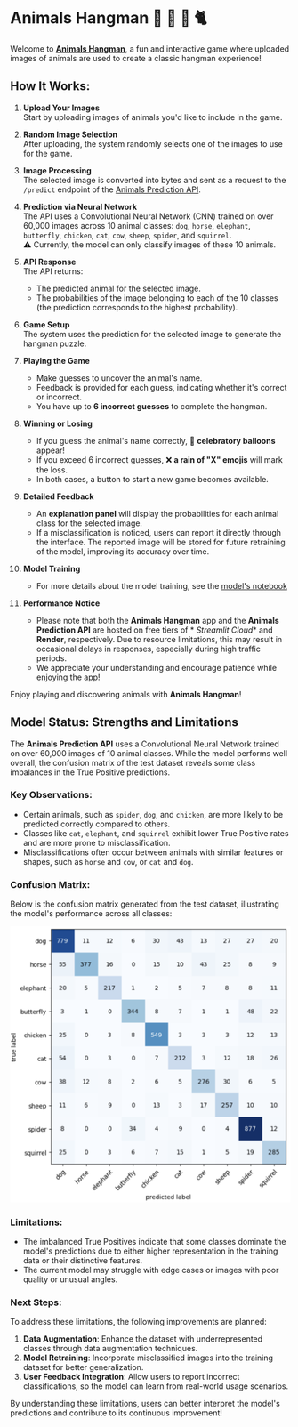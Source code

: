 # Animals Hangman 🐘 🐶 🐓 🐈

Welcome to [**Animals Hangman**](https://animals-hangman.streamlit.app/), a fun and interactive game where uploaded images of animals are used to create a classic
hangman experience!

## How It Works:

1. **Upload Your Images**  
   Start by uploading images of animals you'd like to include in the game.

2. **Random Image Selection**  
   After uploading, the system randomly selects one of the images to use for the game.

3. **Image Processing**  
   The selected image is converted into bytes and sent as a request to the `/predict` endpoint of
   the [Animals Prediction API](https://animals-prediction-api.onrender.com/docs).

4. **Prediction via Neural Network**  
   The API uses a Convolutional Neural Network (CNN) trained on over 60,000 images across 10 animal
   classes: `dog`, `horse`, `elephant`, `butterfly`, `chicken`, `cat`, `cow`, `sheep`, `spider`, and `squirrel`.  
   ⚠️ Currently, the model can only classify images of these 10 animals.

5. **API Response**  
   The API returns:
    - The predicted animal for the selected image.
    - The probabilities of the image belonging to each of the 10 classes (the prediction corresponds to the highest
      probability).

6. **Game Setup**  
   The system uses the prediction for the selected image to generate the hangman puzzle.

7. **Playing the Game**
    - Make guesses to uncover the animal's name.
    - Feedback is provided for each guess, indicating whether it's correct or incorrect.
    - You have up to **6 incorrect guesses** to complete the hangman.

8. **Winning or Losing**
    - If you guess the animal's name correctly, 🎈 **celebratory balloons** appear!
    - If you exceed 6 incorrect guesses, ❌ **a rain of "X" emojis** will mark the loss.
    - In both cases, a button to start a new game becomes available.

9. **Detailed Feedback**
    - An **explanation panel** will display the probabilities for each animal class for the selected image.
    - If a misclassification is noticed, users can report it directly through the interface. The reported image will be
      stored for future retraining of the model, improving its accuracy over time.

10. **Model Training**
    - For more details about the model training, see
      the [model's notebook](https://github.com/BrunoSudre/animals-prediction-cnn/blob/master/animal-cnn-classification.ipynb)

11. **Performance Notice**
    - Please note that both the **Animals Hangman** app and the **Animals Prediction API** are hosted on free tiers of *
      *Streamlit Cloud** and **Render**, respectively. Due to resource limitations, this may result in occasional delays
      in responses, especially during high traffic periods.
    - We appreciate your understanding and encourage patience while enjoying the app!

Enjoy playing and discovering animals with **Animals Hangman**!

## Model Status: Strengths and Limitations

The **Animals Prediction API** uses a Convolutional Neural Network trained on over 60,000 images of 10 animal classes.
While the model performs well overall, the confusion matrix of the test dataset reveals some class imbalances in the
True Positive predictions.

### Key Observations:

- Certain animals, such as `spider`, `dog`, and `chicken`, are more likely to be predicted correctly compared to others.
- Classes like `cat`, `elephant`, and `squirrel` exhibit lower True Positive rates and are more prone to
  misclassification.
- Misclassifications often occur between animals with similar features or shapes, such as `horse` and `cow`, or `cat`
  and `dog`.

### Confusion Matrix:

Below is the confusion matrix generated from the test dataset, illustrating the model's performance across all classes:

![Confusion Matrix](./assets/animals-cnn-confusion-matrix.png)

### Limitations:

- The imbalanced True Positives indicate that some classes dominate the model's predictions due to either higher
  representation in the training data or their distinctive features.
- The current model may struggle with edge cases or images with poor quality or unusual angles.

### Next Steps:

To address these limitations, the following improvements are planned:

1. **Data Augmentation**: Enhance the dataset with underrepresented classes through data augmentation techniques.
2. **Model Retraining**: Incorporate misclassified images into the training dataset for better generalization.
3. **User Feedback Integration**: Allow users to report incorrect classifications, so the model can learn from
   real-world usage scenarios.

By understanding these limitations, users can better interpret the model's predictions and contribute to its continuous
improvement!